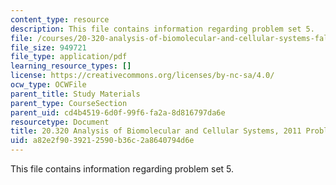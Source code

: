 ```yaml
---
content_type: resource
description: This file contains information regarding problem set 5.
file: /courses/20-320-analysis-of-biomolecular-and-cellular-systems-fall-2012/a82e2f9039212590b36c2a8640794d6e_MIT20_320F12_2011_PS5.pdf
file_size: 949721
file_type: application/pdf
learning_resource_types: []
license: https://creativecommons.org/licenses/by-nc-sa/4.0/
ocw_type: OCWFile
parent_title: Study Materials
parent_type: CourseSection
parent_uid: cd4b4519-6d0f-99f6-fa2a-8d816797da6e
resourcetype: Document
title: 20.320 Analysis of Biomolecular and Cellular Systems, 2011 Problem Set 5
uid: a82e2f90-3921-2590-b36c-2a8640794d6e
---
```

This file contains information regarding problem set 5.